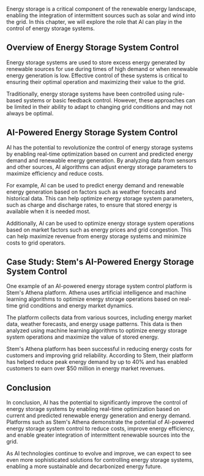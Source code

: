 
Energy storage is a critical component of the renewable energy landscape, enabling the integration of intermittent sources such as solar and wind into the grid. In this chapter, we will explore the role that AI can play in the control of energy storage systems.

Overview of Energy Storage System Control
-----------------------------------------

Energy storage systems are used to store excess energy generated by renewable sources for use during times of high demand or when renewable energy generation is low. Effective control of these systems is critical to ensuring their optimal operation and maximizing their value to the grid.

Traditionally, energy storage systems have been controlled using rule-based systems or basic feedback control. However, these approaches can be limited in their ability to adapt to changing grid conditions and may not always be optimal.

AI-Powered Energy Storage System Control
----------------------------------------

AI has the potential to revolutionize the control of energy storage systems by enabling real-time optimization based on current and predicted energy demand and renewable energy generation. By analyzing data from sensors and other sources, AI algorithms can adjust energy storage parameters to maximize efficiency and reduce costs.

For example, AI can be used to predict energy demand and renewable energy generation based on factors such as weather forecasts and historical data. This can help optimize energy storage system parameters, such as charge and discharge rates, to ensure that stored energy is available when it is needed most.

Additionally, AI can be used to optimize energy storage system operations based on market factors such as energy prices and grid congestion. This can help maximize revenue from energy storage systems and minimize costs to grid operators.

Case Study: Stem's AI-Powered Energy Storage System Control
-----------------------------------------------------------

One example of an AI-powered energy storage system control platform is Stem's Athena platform. Athena uses artificial intelligence and machine learning algorithms to optimize energy storage operations based on real-time grid conditions and energy market dynamics.

The platform collects data from various sources, including energy market data, weather forecasts, and energy usage patterns. This data is then analyzed using machine learning algorithms to optimize energy storage system operations and maximize the value of stored energy.

Stem's Athena platform has been successful in reducing energy costs for customers and improving grid reliability. According to Stem, their platform has helped reduce peak energy demand by up to 40% and has enabled customers to earn over $50 million in energy market revenues.

Conclusion
----------

In conclusion, AI has the potential to significantly improve the control of energy storage systems by enabling real-time optimization based on current and predicted renewable energy generation and energy demand. Platforms such as Stem's Athena demonstrate the potential of AI-powered energy storage system control to reduce costs, improve energy efficiency, and enable greater integration of intermittent renewable sources into the grid.

As AI technologies continue to evolve and improve, we can expect to see even more sophisticated solutions for controlling energy storage systems, enabling a more sustainable and decarbonized energy future.
